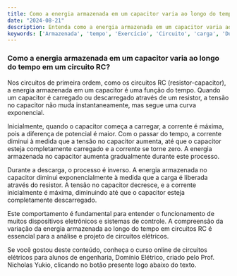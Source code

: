 ```yaml
---
title: Como a energia armazenada em um capacitor varia ao longo do tempo em um circuito RC?
date: "2024-08-21"
description: Entenda como a energia armazenada em um capacitor varia ao longo do tempo em um circuito RC de primeira ordem.
keywords: ['Armazenada', 'tempo', 'Exercício', 'Circuito', 'carga', 'Duas', 'Básico']
---
```


### Como a energia armazenada em um capacitor varia ao longo do tempo em um circuito RC?

Nos circuitos de primeira ordem, como os circuitos RC (resistor-capacitor), a energia armazenada em um capacitor é uma função do tempo. Quando um capacitor é carregado ou descarregado através de um resistor, a tensão no capacitor não muda instantaneamente, mas segue uma curva exponencial.

Inicialmente, quando o capacitor começa a carregar, a corrente é máxima, pois a diferença de potencial é maior. Com o passar do tempo, a corrente diminui à medida que a tensão no capacitor aumenta, até que o capacitor esteja completamente carregado e a corrente se torne zero. A energia armazenada no capacitor aumenta gradualmente durante este processo.

Durante a descarga, o processo é inverso. A energia armazenada no capacitor diminui exponencialmente à medida que a carga é liberada através do resistor. A tensão no capacitor decresce, e a corrente inicialmente é máxima, diminuindo até que o capacitor esteja completamente descarregado.

Este comportamento é fundamental para entender o funcionamento de muitos dispositivos eletrônicos e sistemas de controle. A compreensão da variação da energia armazenada ao longo do tempo em circuitos RC é essencial para a análise e projeto de circuitos elétricos.

Se você gostou deste conteúdo, conheça o curso online de circuitos elétricos para alunos de engenharia, Domínio Elétrico, criado pelo Prof. Nicholas Yukio, clicando no botão presente logo abaixo do texto.